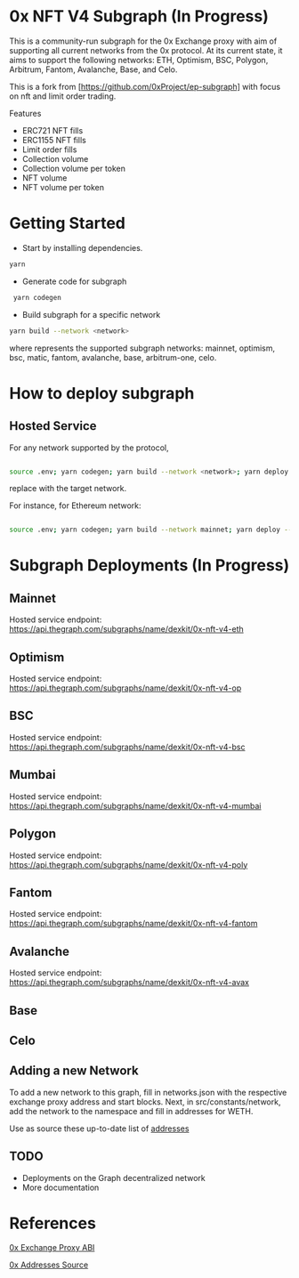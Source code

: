 # 0x NFT V4 Subgraph (In Progress)

This is a community-run subgraph for the 0x Exchange proxy with aim of supporting all current networks from the 0x protocol. At its current state, it aims to support the following networks: ETH, Optimism, BSC, Polygon, Arbitrum, Fantom, Avalanche, Base, and Celo.

This is a fork from [https://github.com/0xProject/ep-subgraph] with focus on nft and limit order trading.

Features

- ERC721 NFT fills
- ERC1155 NFT fills
- Limit order fills
- Collection volume
- Collection volume per token
- NFT volume
- NFT volume per token

# Getting Started

- Start by installing dependencies.

```bash
yarn
```

- Generate code for subgraph

```bash
 yarn codegen
```

- Build subgraph for a specific network

```bash
yarn build --network <network>
```

where <network> represents the supported subgraph networks: mainnet, optimism, bsc, matic, fantom, avalanche, base, arbitrum-one, celo.

# How to deploy subgraph

## Hosted Service

For any network supported by the protocol,

```bash

source .env; yarn codegen; yarn build --network <network>; yarn deploy --product hosted-service dexkit/0x-nft-v4 --access-token $ACCESS_TOKEN

```

replace <network> with the target network.

For instance, for Ethereum network:

```bash

source .env; yarn codegen; yarn build --network mainnet; yarn deploy --product hosted-service dexkit/0x-nft-v4-eth --access-token $ACCESS_TOKEN

```

# Subgraph Deployments (In Progress)

## Mainnet

Hosted service endpoint: https://api.thegraph.com/subgraphs/name/dexkit/0x-nft-v4-eth

## Optimism

Hosted service endpoint: https://api.thegraph.com/subgraphs/name/dexkit/0x-nft-v4-op

## BSC

Hosted service endpoint: https://api.thegraph.com/subgraphs/name/dexkit/0x-nft-v4-bsc

## Mumbai

Hosted service endpoint: https://api.thegraph.com/subgraphs/name/dexkit/0x-nft-v4-mumbai

## Polygon

Hosted service endpoint: https://api.thegraph.com/subgraphs/name/dexkit/0x-nft-v4-poly

## Fantom

Hosted service endpoint: https://api.thegraph.com/subgraphs/name/dexkit/0x-nft-v4-fantom

## Avalanche

Hosted service endpoint: https://api.thegraph.com/subgraphs/name/dexkit/0x-nft-v4-avax

## Base

## Celo

## Adding a new Network

To add a new network to this graph, fill in networks.json with the respective exchange proxy address and start blocks. Next, in src/constants/network, add the network to the namespace and fill in addresses for WETH.

Use as source these up-to-date list of [addresses](https://github.com/0xProject/protocol/blob/development/packages/contract-addresses/addresses.json)

## TODO

- Deployments on the Graph decentralized network
- More documentation

# References

[0x Exchange Proxy ABI](https://github.com/0xProject/protocol/blob/development/packages/contract-artifacts/artifacts/IZeroEx.json)

[0x Addresses Source](https://github.com/0xProject/protocol/blob/development/packages/contract-addresses/addresses.json)
